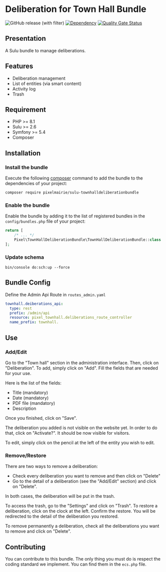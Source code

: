 # Deliberation for Town Hall Bundle

![GitHub release (with filter)](https://img.shields.io/github/v/release/Pixel-Mairie/sulu-townhallbundle) [![Dependency](https://img.shields.io/badge/sulu-2.5-cca000.svg)](https://sulu.io/) [![Quality Gate Status](https://sonarcloud.io/api/project_badges/measure?project=Pixel-Mairie_sulu-townhallbundle&metric=alert_status)](https://sonarcloud.io/summary/new_code?id=Pixel-Mairie_sulu-townhallbundle)

## Presentation
A Sulu bundle to manage deliberations.

## Features

* Deliberation management
* List of entities (via smart content)
* Activity log
* Trash

## Requirement
* PHP >= 8.1
* Sulu >= 2.6
* Symfony >= 5.4
* Composer

## Installation
### Install the bundle

Execute the following [composer](https://getcomposer.org/) command to add the bundle to the dependencies of your
project:

```bash
composer require pixelmairie/sulu-townhalldeliberationbundle
```

### Enable the bundle

Enable the bundle by adding it to the list of registered bundles in the `config/bundles.php` file of your project:

 ```php
 return [
     /* ... */
     Pixel\TownHallDeliberationBundle\TownHallDeliberationBundle::class => ['all' => true],
 ];
 ```

### Update schema
```shell script
bin/console do:sch:up --force
```

## Bundle Config

Define the Admin Api Route in `routes_admin.yaml`
```yaml
townhall.deiberations_api:
  type: rest
  prefix: /admin/api
  resource: pixel_townhall.deliberations_route_controller
  name_prefix: townhall.
``` 

## Use
### Add/Edit
Go to the "Town hall" section in the administration interface. Then, click on "Deliberation".
To add, simply click on "Add". Fill the fields that are needed for your use.

Here is the list of the fields:
* Title (mandatory)
* Date (mandatory)
* PDF file (mandatory)
* Description

Once you finished, click on "Save".

The deliberation you added is not visible on the website yet. In order to do that, click on "Activate?". It should be now visible for visitors.

To edit, simply click on the pencil at the left of the entity you wish to edit.

### Remove/Restore

There are two ways to remove a deliberation:
* Check every deliberation you want to remove and then click on "Delete"
* Go to the detail of a deliberation (see the "Add/Edit" section) and click on "Delete".

In both cases, the deliberation will be put in the trash.

To access the trash, go to the "Settings" and click on "Trash".
To restore a deliberation, click on the clock at the left. Confirm the restore. You will be redirected to the detail of the deliberation you restored.

To remove permanently a deliberation, check all the deliberations you want to remove and click on "Delete".

## Contributing

You can contribute to this bundle. The only thing you must do is respect the coding standard we implement.
You can find them in the `ecs.php` file.
